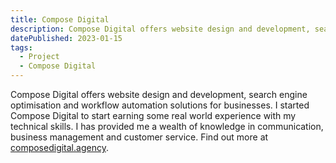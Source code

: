 ```yaml
---
title: Compose Digital
description: Compose Digital offers website design and development, search engine optimisation and workflow automation solutions for businesses.
datePublished: 2023-01-15
tags:
  - Project
  - Compose Digital
---
```


Compose Digital offers website design and development, search engine optimisation and workflow automation solutions for businesses. I started Compose Digital to start earning some real world experience with my technical skills. I has provided me a wealth of knowledge in communication, business management and customer service. Find out more at [composedigital.agency](https://composedigital.agency).
